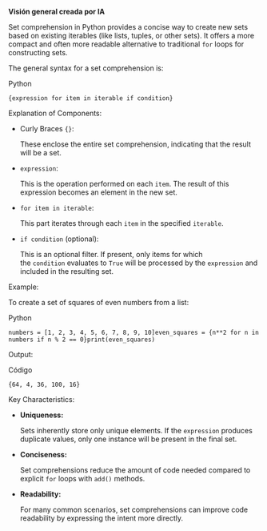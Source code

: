 **Visión general creada por IA**

Set comprehension in Python provides a concise way to create new sets based on existing iterables (like lists, tuples, or other sets). It offers a more compact and often more readable alternative to traditional `for` loops for constructing sets.

The general syntax for a set comprehension is:

Python

```
{expression for item in iterable if condition}
```

Explanation of Components:

- Curly Braces `{}`:
    
    These enclose the entire set comprehension, indicating that the result will be a set.
    
- `expression`:
    
    This is the operation performed on each `item`. The result of this expression becomes an element in the new set.
    
- `for item in iterable`:
    
    This part iterates through each `item` in the specified `iterable`.
    
- `if condition` (optional):
    
    This is an optional filter. If present, only items for which the `condition` evaluates to `True` will be processed by the `expression` and included in the resulting set.
    

Example:

To create a set of squares of even numbers from a list:

Python

```
numbers = [1, 2, 3, 4, 5, 6, 7, 8, 9, 10]even_squares = {n**2 for n in numbers if n % 2 == 0}print(even_squares)
```

Output:

Código

```
{64, 4, 36, 100, 16}
```

Key Characteristics:

- **Uniqueness:**
    
    Sets inherently store only unique elements. If the `expression` produces duplicate values, only one instance will be present in the final set.
    
- **Conciseness:**
    
    Set comprehensions reduce the amount of code needed compared to explicit `for` loops with `add()` methods.
    
- **Readability:**
    
    For many common scenarios, set comprehensions can improve code readability by expressing the intent more directly.